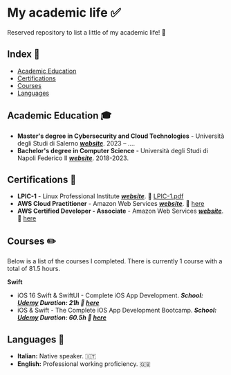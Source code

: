 # My academic life ✅

Reserved repository to list a little of my academic life! 🩵

## Index 📌

* [Academic Education](#academic)
* [Certifications](#certifications)
* [Courses](#courses)
* [Languages](#lang)

<a name="academic"></a>
## Academic Education 🎓
* <b>Master's degree in Cybersecurity and Cloud Technologies</b> - Università degli Studi di Salerno <b><em><a href="http://www.unisa.it/home" target="_blank">website</a></em></b>. 2023 &ndash; ….
* <b>Bachelor's degree in Computer Science</b> - Università degli Studi di Napoli Federico II <b><em><a href="http://www.unina.it/home" target="_blank">website</a></em></b>. 2018-2023.

<a name="certifications"></a>
## Certifications 💾
* <b>LPIC-1</b> - Linux Professional Institute <b><em><a href="https://www.lpi.org/it/" target="_blank">website</a></em></b>. 📎 [LPIC-1.pdf](https://github.com/simona2606/list-of-courses-certifications/files/14664638/LPIC-1.pdf)
* <b>AWS Cloud Practitioner</b> - Amazon Web Services <b><em><a href="https://aws.amazon.com/it/" target="_blank">website</a></em></b>. 📎 <a href="https://www.credly.com/badges/5c8bbeed-5669-4de4-941c-1b016fae95cc/public_url" target="_blank">here</a> </em></b>
* <b>AWS Certified Developer - Associate</b> - Amazon Web Services <b><em><a href="https://aws.amazon.com/it/" target="_blank">website</a></em></b>. 📎 <a href="https://www.credly.com/badges/be7e08d5-4b9b-43be-a837-9fb3581ed0ba/public_url" target="_blank">here</a> </em></b>

<a name="courses"></a>
## Courses ✏️
Below is a list of the courses I completed. There is currently 1 course with a total of 81.5 hours.

<b>Swift</b>
* iOS 16 Swift & SwiftUI - Complete iOS App Development. <b><em>School: <a href="https://www.udemy.com/" target="_blank">Udemy</a> Duration: 21h 📎 <a href="https://udemy-certificate.s3.amazonaws.com/pdf/UC-fb9ff747-8a78-4795-8f84-48be00518c9b.pdf" target="_blank">here</a> </em></b>
* iOS & Swift - The Complete iOS App Development Bootcamp. <b><em>School: <a href="https://www.udemy.com/" target="_blank">Udemy</a> Duration: 60.5h 📎 <a href="https://udemy-certificate.s3.amazonaws.com/pdf/UC-085d85c3-01d0-488e-80af-bf3d2f39d27c.pdf" target="_blank">here</a> </em></b>

<a name="lang"></a>
## Languages 📍
* <b>Italian:</b> Native speaker. 🇮🇹
* <b>English:</b> Professional working proficiency. 🇬🇧
